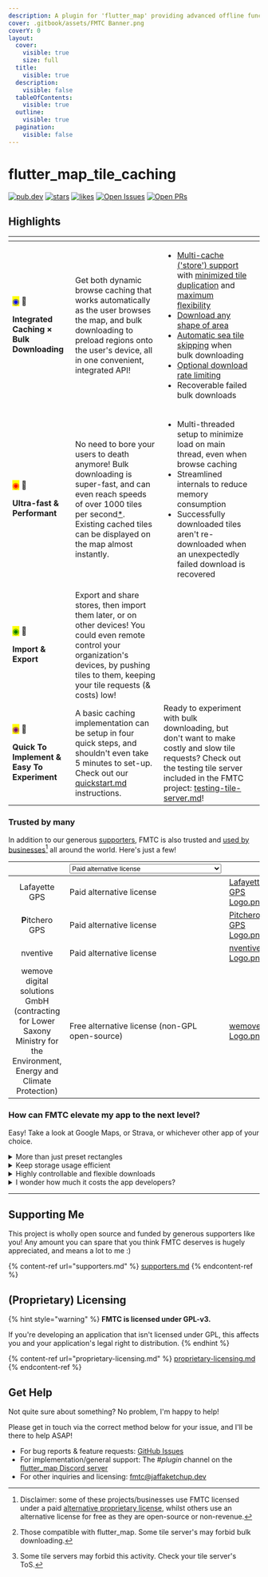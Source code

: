 ```yaml
---
description: A plugin for 'flutter_map' providing advanced offline functionality
cover: .gitbook/assets/FMTC Banner.png
coverY: 0
layout:
  cover:
    visible: true
    size: full
  title:
    visible: true
  description:
    visible: false
  tableOfContents:
    visible: true
  outline:
    visible: true
  pagination:
    visible: false
---
```


# flutter\_map\_tile\_caching

[![pub.dev](https://img.shields.io/pub/v/flutter_map_tile_caching.svg?label=Latest+Version)](https://pub.dev/packages/flutter_map_tile_caching) [![stars](https://badgen.net/github/stars/JaffaKetchup/flutter_map_tile_caching?label=stars\&color=green\&icon=github)](https://github.com/JaffaKetchup/flutter_map_tile_caching/stargazers) [![likes](https://img.shields.io/pub/likes/flutter_map_tile_caching?logo=flutter)](https://pub.dev/packages/flutter_map_tile_caching/score)        [![Open Issues](https://badgen.net/github/open-issues/JaffaKetchup/flutter_map_tile_caching?label=Open+Issues\&color=green)](https://github.com/JaffaKetchup/flutter_map_tile_caching/issues) [![Open PRs](https://badgen.net/github/open-prs/JaffaKetchup/flutter_map_tile_caching?label=Open+PRs\&color=green)](https://github.com/JaffaKetchup/flutter_map_tile_caching/pulls)

## Highlights

<table data-card-size="large" data-view="cards" data-full-width="true"><thead><tr><th></th><th></th><th></th><th data-hidden data-card-cover data-type="files"></th></tr></thead><tbody><tr><td><p><mark style="color:blue;">◉</mark> 📲</p><p><strong>Integrated Caching × Bulk Downloading</strong></p></td><td>Get both dynamic browse caching that works automatically as the user browses the map, and bulk downloading to preload regions onto the user's device, all in one convenient, integrated API!</td><td><ul><li><a data-footnote-ref href="#user-content-fn-1">Multi-cache ('store') support</a> with <a data-footnote-ref href="#user-content-fn-2">minimized tile duplication</a> and <a data-footnote-ref href="#user-content-fn-3">maximum flexibility</a></li><li><a data-footnote-ref href="#user-content-fn-4">Download any shape of area</a></li><li><a data-footnote-ref href="#user-content-fn-5">Automatic sea tile skipping</a> when bulk downloading</li><li><a data-footnote-ref href="#user-content-fn-6">Optional download rate limiting</a></li><li>Recoverable failed bulk downloads</li></ul></td><td></td></tr><tr><td><p><mark style="color:red;">◉</mark> 🏃</p><p><strong>Ultra-fast &#x26; Performant</strong></p></td><td>No need to bore your users to death anymore! Bulk downloading is super-fast, and can even reach speeds of over 1000 tiles per second<a data-footnote-ref href="#user-content-fn-7">*</a>. Existing cached tiles can be displayed on the map almost instantly.</td><td><ul><li>Multi-threaded setup to minimize load on main thread, even when browse caching</li><li>Streamlined internals to reduce memory consumption</li><li>Successfully downloaded tiles aren't re-downloaded when an unexpectedly failed download is recovered</li></ul></td><td></td></tr><tr><td><p><mark style="color:green;">◉</mark> 🧩</p><p><strong>Import &#x26; Export</strong></p></td><td>Export and share stores, then import them later, or on other devices! You could even remote control your organization's devices, by pushing tiles to them, keeping your tile requests (&#x26; costs) low!</td><td></td><td></td></tr><tr><td><p><mark style="color:purple;">◉</mark> 💖</p><p><strong>Quick To Implement &#x26; Easy To Experiment</strong></p></td><td>A basic caching implementation can be setup in four quick steps, and shouldn't even take 5 minutes to set-up. Check out our <a data-mention href="get-started/quickstart.md">quickstart.md</a> instructions.</td><td>Ready to experiment with bulk downloading, but don't want to make costly and slow tile requests? Check out the testing tile server included in the FMTC project: <a data-mention href="usage/bulk-downloading/testing-tile-server.md">testing-tile-server.md</a>!</td><td></td></tr></tbody></table>

### Trusted by many

In addition to our generous [supporters](supporters.md), FMTC is also trusted and [used by businesses](#user-content-fn-8)[^8] all around the world. Here's just a few!

<table data-card-size="large" data-view="cards"><thead><tr><th align="center"></th><th><select><option value="Zc98uj3O3XSR" label="Paid alternative license" color="blue"></option><option value="OXddfK5XeRk1" label="Free alternative license (non-GPL open-source)" color="blue"></option></select></th><th data-hidden data-card-cover data-type="files"></th><th data-hidden data-card-target data-type="content-ref"></th></tr></thead><tbody><tr><td align="center">Lafayette GPS</td><td><span data-option="Zc98uj3O3XSR">Paid alternative license</span></td><td><a href=".gitbook/assets/Lafayette GPS Logo.png">Lafayette GPS Logo.png</a></td><td><a href="https://gps.lafayette.se/">https://gps.lafayette.se/</a></td></tr><tr><td align="center"><strong>P</strong>itchero GPS</td><td><span data-option="Zc98uj3O3XSR">Paid alternative license</span></td><td><a href=".gitbook/assets/Pitchero GPS Logo.png">Pitchero GPS Logo.png</a></td><td><a href="https://www.pitcherogps.com">https://www.pitcherogps.com </a></td></tr><tr><td align="center">nventive</td><td><span data-option="Zc98uj3O3XSR">Paid alternative license</span></td><td><a href=".gitbook/assets/nventive Logo.png">nventive Logo.png</a></td><td><a href="https://nventive.com/">https://nventive.com/</a></td></tr><tr><td align="center">wemove digital solutions GmbH (contracting for Lower Saxony Ministry for the Environment, Energy and Climate Protection)</td><td><span data-option="OXddfK5XeRk1">Free alternative license (non-GPL open-source)</span></td><td><a href=".gitbook/assets/wemove Logo.png">wemove Logo.png</a></td><td><a href="https://www.wemove.com/website/de/project/umweltnavi-niedersachen">https://www.wemove.com/website/de/project/umweltnavi-niedersachen</a></td></tr></tbody></table>

### How can FMTC elevate my app to the next level?

Easy! Take a look at Google Maps, or Strava, or whichever other app of your choice.

<details>

<summary>More than just preset rectangles</summary>

Whether it's walking along a remote winding river using the Line region, downloading all of central London ready for that weekend exploration using the Circle region (roaming fees + maps gets expensive fast!), or tracking your belongings across a vast, shapeless space using the Custom Polygon region, FMTC has your user's back - but not all of their storage space!

</details>

<details>

<summary>Keep storage usage efficient</summary>

With Sea Tile Skipping, you can avoid storing unnecessary tiles of pure sea, then use the map client's functionality to just paint the spaces the same color as the sea.

Highly flexible stores allow for multiple stores to be used to more efficiently store and control areas, and tiles can be used by multiple stores without duplication.

Import/export functionality allows users to temporarily offload stores to another device to keep their device lightweight until they require those tiles, without having to download them from the origin server again.

_**Raster tiles do consume more storage than vector tiles.** Vector tile support is planned and already possible with some custom integration._

</details>

<details>

<summary>Highly controllable and flexible downloads</summary>

Bulk downloads can be paused and resumed at any time, and with download recovery, downloads that stopped unexpectedly can be started right from where they left off, without your user even knowing something went wrong.

</details>

<details>

<summary>I wonder how much it costs the app developers?</summary>

FMTC supports bulk downloading from any tile server\*[^9], so you can choose whichever one suits you best.

Our browse caching mechanism doesn't result in any extra requests to the tile server, and in fact can reduce costs by serving tiles to users from their local cache without cost. Or, if you're running your own server, you can reduce the strain on it, keeping it snappy with fewer resources!

Downloads can be rate limited to avoid running up to the server's rate limit or excess fee.

And with export/import functionality, user's can download regions just once, then keep the download themselves for another time. Or, you can provide a bundle of tiles to all your user's, while still allow it to be updated per-user in future!\*[^10]

For (proprietary) licensing information, as FMTC is licensed under GPL-v3, please see [proprietary-licensing.md](proprietary-licensing.md "mention").

</details>

***

## Supporting Me

This project is wholly open source and funded by generous supporters like you! Any amount you can spare that you think FMTC deserves is hugely appreciated, and means a lot to me :)

{% content-ref url="supporters.md" %}
[supporters.md](supporters.md)
{% endcontent-ref %}

## (Proprietary) Licensing

{% hint style="warning" %}
**FMTC is licensed under GPL-v3.**

If you're developing an application that isn't licensed under GPL, this affects you and your application's legal right to distribution.
{% endhint %}

{% content-ref url="proprietary-licensing.md" %}
[proprietary-licensing.md](proprietary-licensing.md)
{% endcontent-ref %}

## Get Help

Not quite sure about something? No problem, I'm happy to help!

Please get in touch via the correct method below for your issue, and I'll be there to help ASAP!

* For bug reports & feature requests: [GitHub Issues](https://github.com/JaffaKetchup/flutter_map_tile_caching/issues)
* For implementation/general support: The _#plugin_ channel on the [flutter\_map Discord server](https://github.com/fleaflet/flutter_map#discord-server)
* For other inquiries and licensing: [fmtc@jaffaketchup.dev](mailto:fmtc@jaffaketchup.dev)

[^1]: Keep your users' tiles organized, and even let them control what goes where!

[^2]: Tiles can belong to multiple stores, and tiles from different sources (template URLs) can be stored in a single store!

[^3]: Use multiple stores at once

[^4]: Download rectangles, circles, line-based, any other freehand polygon, and any combination of those!

[^5]: Avoid downloading redundant, waste-of-space tiles that cover oceans, with this unique functionality, and bless your users with the gift of more usable capacity for useful maps!

[^6]: Downloading from a server with a rate limit? No problem: just enable rate limiting and we'll do our best to stick to it!

[^7]: Speed is very dependent on tile server ability, network delays, and device processing power. Actual speed is likely to be considerably lower.



    1500 tiles was tested from the included testing tile server running on localhost, on a Windows 11 (Intel 12th Gen i7-12700H CPU & DDR5 4800MHz RAM) with 10 downloading threads & a buffer of 500 tiles.

[^8]: Disclaimer: some of these projects/businesses use FMTC licensed under a paid [alternative proprietary license](./#proprietary-licensing), whilst others use an alternative license for free as they are open-source or non-revenue.

[^9]: Those compatible with flutter\_map. Some tile server's may forbid bulk downloading.

[^10]: Some tile servers may forbid this activity. Check your tile server's ToS.
